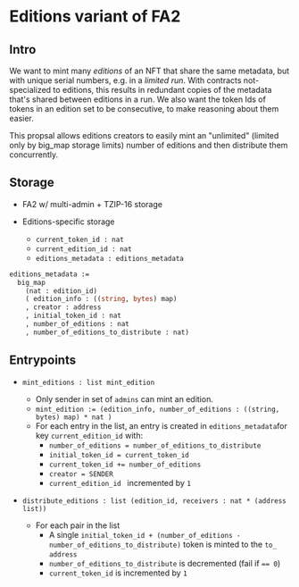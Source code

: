 # Editions variant of FA2

## Intro

We want to mint many _editions_ of an NFT that share the same metadata,
but with unique serial numbers, e.g. in a _limited run_.
With contracts not-specialized to editions, this results in redundant copies of the metadata that's shared between editions in a run.
We also want the token Ids of tokens in an edition set to be consecutive, to make reasoning about them easier. 

This propsal allows editions creators to easily mint an "unlimited" (limited only by big_map storage limits) number of editions and then distribute them concurrently. 

## Storage

- FA2 w/ multi-admin + TZIP-16 storage

- Editions-specific storage
  + `current_token_id : nat`
  + `current_edition_id : nat`
  + `editions_metadata : editions_metadata`

```ocaml
editions_metadata :=
  big_map
    (nat : edition_id)
    ( edition_info : ((string, bytes) map)
    , creator : address 
    , initial_token_id : nat
    , number_of_editions : nat
    , number_of_editions_to_distribute : nat)
```
## Entrypoints

- `mint_editions : list mint_edition`
  + Only sender in set of `admins` can mint an edition. 
  + `mint_edition := (edition_info, number_of_editions : ((string, bytes) map) * nat )`
  + For each entry in the list, an entry is created in `editions_metadata`for key `current_edition_id`
    with:
    * `number_of_editions = number_of_editions_to_distribute`
    * `initial_token_id = current_token_id`
    * `current_token_id += number_of_editions`
    * `creator = SENDER`
    * `current_edition_id ` incremented by `1`

- `distribute_editions : list (edition_id, receivers : nat * (address list))`
  + For each pair in the list
    * A single `initial_token_id + (number_of_editions - number_of_editions_to_distribute)` token is minted to the `to_` `address`
    * `number_of_editions_to_distribute` is decremented (fail if `== 0`)
    * `current_token_id` is incremented by `1`
